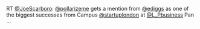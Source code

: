 RT <a href="http://twitter.com/JoeScarboro">@JoeScarboro</a>: <a href="http://twitter.com/pollarizeme">@pollarizeme</a> gets a mention from <a href="http://twitter.com/ediggs">@ediggs</a> as one of the biggest successes from Campus <a href="http://twitter.com/startuplondon">@startuplondon</a> at <a href="http://twitter.com/L_Pbusiness">@L_Pbusiness</a> Pan ...